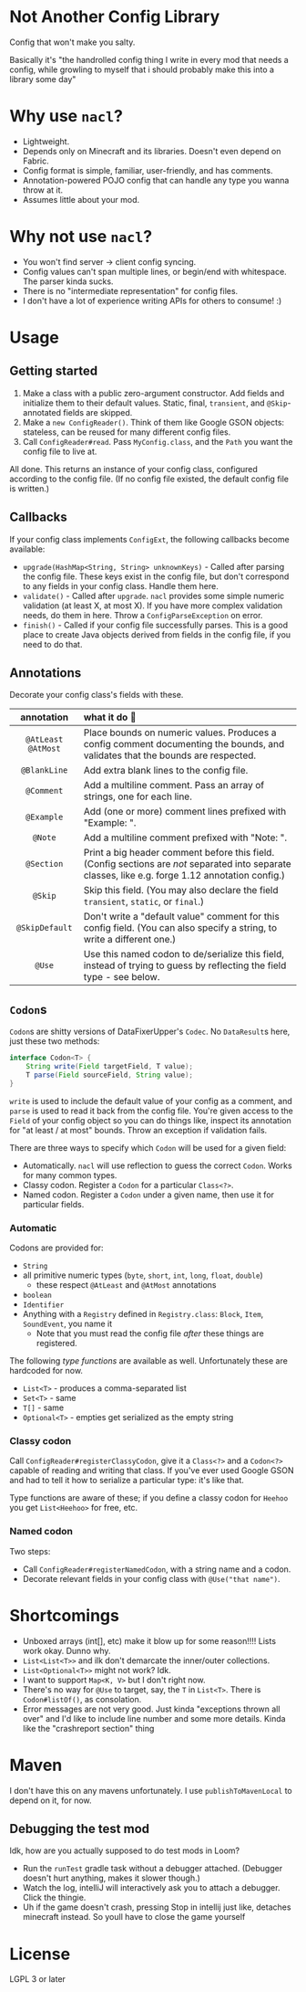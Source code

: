 # Not Another Config Library

Config that won't make you salty.

Basically it's "the handrolled config thing I write in every mod that needs a config, while growling to myself that i should probably make this into a library some day"

# Why use `nacl`?

* Lightweight.
* Depends only on Minecraft and its libraries. Doesn't even depend on Fabric.
* Config format is simple, familiar, user-friendly, and has comments.
* Annotation-powered POJO config that can handle any type you wanna throw at it.
* Assumes little about your mod.

# Why not use `nacl`?

* You won't find server -> client config syncing.
* Config values can't span multiple lines, or begin/end with whitespace. The parser kinda sucks.
* There is no "intermediate representation" for config files.
* I don't have a lot of experience writing APIs for others to consume! :)

# Usage

## Getting started

1. Make a class with a public zero-argument constructor. Add fields and initialize them to their default values. Static, final, `transient`, and `@Skip`-annotated fields are skipped.
2. Make a `new ConfigReader()`. Think of them like Google GSON objects: stateless, can be reused for many different config files.
3. Call `ConfigReader#read`. Pass `MyConfig.class`, and the `Path` you want the config file to live at.

All done. This returns an instance of your config class, configured according to the config file. (If no config file existed, the default config file is written.)

## Callbacks

If your config class implements `ConfigExt`, the following callbacks become available:

* `upgrade(HashMap<String, String> unknownKeys)` - Called after parsing the config file. These keys exist in the config file, but don't correspond to any fields in your config class. Handle them here.
* `validate()` - Called after `upgrade`. `nacl` provides some simple numeric validation (at least X, at most X). If you have more complex validation needs, do them in here. Throw a `ConfigParseException` on error.
* `finish()` - Called if your config file successfully parses. This is a good place to create Java objects derived from fields in the config file, if you need to do that.

## Annotations

Decorate your config class's fields with these.

| annotation           | what it do :eyes: |
| :------------------: | :---------------- |
| `@AtLeast` `@AtMost` | Place bounds on numeric values. Produces a config comment documenting the bounds, and validates that the bounds are respected. |
| `@BlankLine`         | Add extra blank lines to the config file. |
| `@Comment`           | Add a multiline comment. Pass an array of strings, one for each line. |
| `@Example`           | Add (one or more) comment lines prefixed with "Example: ". |
| `@Note`              | Add a multiline comment prefixed with "Note: ". |
| `@Section`           | Print a big header comment before this field. (Config sections are *not* separated into separate classes, like e.g. forge 1.12 annotation config.) |
| `@Skip`              | Skip this field. (You may also declare the field `transient`, `static`, or `final`.) |
| `@SkipDefault`       | Don't write a "default value" comment for this config field. (You can also specify a string, to write a different one.) |
| `@Use`               | Use this named codon to de/serialize this field, instead of trying to guess by reflecting the field type - see below. |

## `Codon`s

`Codon`s are shitty versions of DataFixerUpper's `Codec`. No `DataResult`s here, just these two methods:

```java
interface Codon<T> {
	String write(Field targetField, T value);
	T parse(Field sourceField, String value);
}
```

`write` is used to include the default value of your config as a comment, and `parse` is used to read it back from the config file. You're given access to the `Field` of your config object so you can do things like, inspect its annotation for "at least / at most" bounds. Throw an exception if validation fails.

There are three ways to specify which `Codon` will be used for a given field:

* Automatically. `nacl` will use reflection to guess the correct `Codon`. Works for many common types.
* Classy codon. Register a `Codon` for a particular `Class<?>`.
* Named codon. Register a `Codon` under a given name, then use it for particular fields.

### Automatic

Codons are provided for:

* `String`
* all primitive numeric types (`byte`, `short`, `int`, `long`, `float`, `double`)
	* these respect `@AtLeast` and `@AtMost` annotations
* `boolean`
* `Identifier`
* Anything with a `Registry` defined in `Registry.class`: `Block`, `Item`, `SoundEvent`, you name it
	* Note that you must read the config file *after* these things are registered.

The following *type functions* are available as well. Unfortunately these are hardcoded for now.

* `List<T>` - produces a comma-separated list
* `Set<T>` - same
* `T[]` - same
* `Optional<T>` - empties get serialized as the empty string

### Classy codon

Call `ConfigReader#registerClassyCodon`, give it a `Class<?>` and a `Codon<?>` capable of reading and writing that class. If you've ever used Google GSON and had to tell it how to serialize a particular type: it's like that.

Type functions are aware of these; if you define a classy codon for `Heehoo` you get `List<Heehoo>` for free, etc.

### Named codon

Two steps:

* Call `ConfigReader#registerNamedCodon`, with a string name and a codon.
* Decorate relevant fields in your config class with `@Use("that name")`.

# Shortcomings

* Unboxed arrays (int[], etc) make it blow up for some reason!!!! Lists work okay. Dunno why.
* `List<List<T>>` and ilk don't demarcate the inner/outer collections.
* `List<Optional<T>>` might not work? Idk.
* I want to support `Map<K, V>` but I don't right now.
* There's no way for `@Use` to target, say, the `T` in `List<T>`. There is `Codon#listOf()`, as consolation.
* Error messages are not very good. Just kinda "exceptions thrown all over" and I'd like to include line number and some more details. Kinda like the "crashreport section" thing

# Maven

I don't have this on any mavens unfortunately. I use `publishToMavenLocal` to depend on it, for now.

## Debugging the test mod

Idk, how are you actually supposed to do test mods in Loom?

* Run the `runTest` gradle task without a debugger attached. (Debugger doesn't hurt anything, makes it slower though.)
* Watch the log, intelliJ will interactively ask you to attach a debugger. Click the thingie.
* Uh if the game doesn't crash, pressing Stop in intellij just like, detaches minecraft instead. So youll have to close the game yourself

# License

LGPL 3 or later